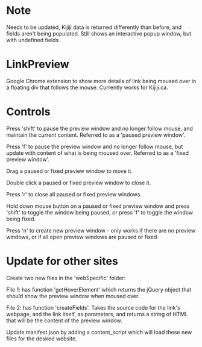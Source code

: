 # Note
Needs to be updated, Kijiji data is returned differently than before, and fields aren't being populated. Still shows an interactive popup window, but with undefined fields.

# LinkPreview
Google Chrome extension to show more details of link being moused over in a floating div that follows the mouse. Currently works for Kijiji.ca.

# Controls

Press 'shift' to pause the preview window and no longer follow mouse, and maintain the current content. Referred to as a 'paused preview window'.

Press 'f' to pause the preview window and no longer follow mouse, but update with content of what is being moused over. Referred to as a 'fixed preview window'.

Drag a paused or fixed preview window to move it.

Double click a paused or fixed preview window to close it.

Press 'r' to close all paused or fixed preview windows.

Hold down mouse button on a paused or fixed preview window and press 'shift' to toggle the window being paused, or press 'f' to toggle the window being fixed.

Press 'n' to create new preview window - only works if there are no preview windows, or if all open preview windows are paused or fixed.


# Update for other sites

Create two new files in the 'webSpecific' folder:

File 1: has function 'getHoverElement' which returns the jQuery object that should show the preview window when moused over.

File 2: has function 'createFields'. Takes the source code for the link's webpage, and the link itself, as parameters, and returns a string of HTML that will be the content of the preview window.

Update manifest.json by adding a content_script which will load these new files for the desired website.  
